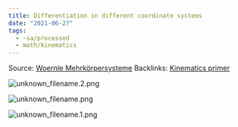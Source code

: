 ```yaml
---
title: Differentiation in different coordinate systems
date: "2021-06-27"
tags:
  - -sa/processed
  - math/kinematics
---
```


Source: [Woernle Mehrkörpersysteme](woernle-mehrkörpersysteme.md)
Backlinks: [Kinematics primer](kinematics-primer.md)

![unknown_filename.2.png](./_resources/Differentiation_in_different_coordinate_systems.resources/unknown_filename.2.png)

![unknown_filename.png](./_resources/Differentiation_in_different_coordinate_systems.resources/unknown_filename.png)

![unknown_filename.1.png](./_resources/Differentiation_in_different_coordinate_systems.resources/unknown_filename.1.png)

